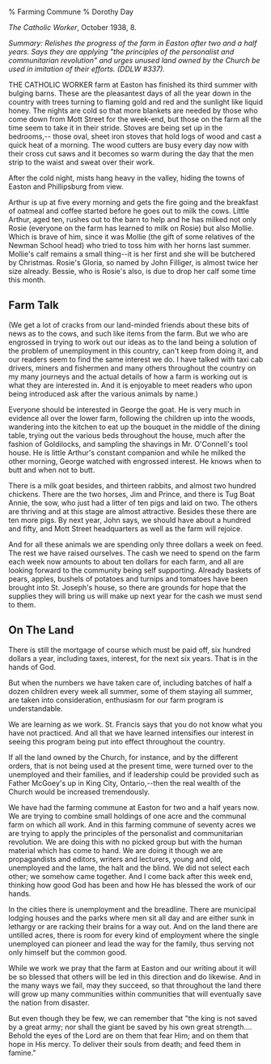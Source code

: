 % Farming Commune
% Dorothy Day

*The Catholic Worker*, October 1938, 8.

*Summary: Relishes the progress of the farm in Easton after two and a
half years. Says they are applying "the principles of the personalist
and communitarian revolution" and urges unused land owned by the Church
be used in imitation of their efforts. (DDLW \#337).*

THE CATHOLIC WORKER farm at Easton has finished its third summer with
bulging barns. These are the pleasantest days of all the year down in
the country with trees turning to flaming gold and red and the sunlight
like liquid honey. The nights are cold so that more blankets are needed
by those who come down from Mott Street for the week-end, but those on
the farm all the time seem to take it in their stride. Stoves are being
set up in the bedrooms,-- those oval, sheet iron stoves that hold logs
of wood and cast a quick heat of a morning. The wood cutters are busy
every day now with their cross cut saws and it becomes so warm during
the day that the men strip to the waist and sweat over their work.

After the cold night, mists hang heavy in the valley, hiding the towns
of Easton and Phillipsburg from view.

Arthur is up at five every morning and gets the fire going and the
breakfast of oatmeal and coffee started before he goes out to milk the
cows. Little Arthur, aged ten, rushes out to the barn to help and he has
milked not only Rosie (everyone on the farm has learned to milk on
Rosie) but also Mollie. Which is brave of him, since it was Mollie (the
gift of some relatives of the Newman School head) who tried to toss him
with her horns last summer. Mollie's calf remains a small thing--it is
her first and she will be butchered by Christmas. Rosie's Gloria, so
named by John Filliger, is almost twice her size already. Bessie, who is
Rosie's also, is due to drop her calf some time this month.

Farm Talk
---

(We get a lot of cracks from our land-minded friends about these bits of
news as to the cows, and such like items from the farm. But we who are
engrossed in trying to work out our ideas as to the land being a
solution of the problem of unemployment in this country, can't keep from
doing it, and our readers seem to find the same interest we do. I have
talked with taxi cab drivers, miners and fishermen and many others
throughout the country on my many journeys and the actual details of how
a farm is working out is what they are interested in. And it is
enjoyable to meet readers who upon being introduced ask after the
various animals by name.)

Everyone should be interested in George the goat. He is very much in
evidence all over the lower farm, following the children up into the
woods, wandering into the kitchen to eat up the bouquet in the middle of
the dining table, trying out the various beds throughout the house, much
after the fashion of Goldilocks, and sampling the shavings in Mr.
O'Connell's tool house. He is little Arthur's constant companion and
while he milked the other morning, George watched with engrossed
interest. He knows when to butt and when not to butt.

There is a milk goat besides, and thirteen rabbits, and almost two
hundred chickens. There are the two horses, Jim and Prince, and there is
Tug Boat Annie, the sow, who just had a litter of ten pigs and laid on
two. The others are thriving and at this stage are almost attractive.
Besides these there are ten more pigs. By next year, John says, we
should have about a hundred and fifty, and Mott Street headquarters as
well as the farm will rejoice.

And for all these animals we are spending only three dollars a week on
feed. The rest we have raised ourselves. The cash we need to spend on
the farm each week now amounts to about ten dollars for each farm, and
all are looking forward to the community being self supporting. Already
baskets of pears, apples, bushels of potatoes and turnips and tomatoes
have been brought into St. Joseph's house, so there are grounds for hope
that the supplies they will bring us will make up next year for the cash
we must send to them.

On The Land
---

There is still the mortgage of course which must be paid off, six
hundred dollars a year, including taxes, interest, for the next six
years. That is in the hands of God.

But when the numbers we have taken care of, including batches of half a
dozen children every week all summer, some of them staying all summer,
are taken into consideration, enthusiasm for our farm program is
understandable.

We are learning as we work. St. Francis says that you do not know what
you have not practiced. And all that we have learned intensifies our
interest in seeing this program being put into effect throughout the
country.

If all the land owned by the Church, for instance, and by the different
orders, that is not being used at the present time, were turned over to
the unemployed and their families, and if leadership could be provided
such as Father McGoey's up in King City, Ontario,--then the real wealth
of the Church would be increased tremendously.

We have had the farming commune at Easton for two and a half years now.
We are trying to combine small holdings of one acre and the communal
farm on which all work. And in this farming commune of seventy acres we
are trying to apply the principles of the personalist and communitarian
revolution. We are doing this with no picked group but with the human
material which has come to hand. We are doing it though we are
propagandists and editors, writers and lecturers, young and old,
unemployed and the lame, the halt and the blind. We did not select each
other; we somehow came together. And I come back after this week end,
thinking how good God has been and how He has blessed the work of our
hands.

In the cities there is unemployment and the breadline. There are
municipal lodging houses and the parks where men sit all day and are
either sunk in lethargy or are racking their brains for a way out. And
on the land there are untilled acres, there is room for every kind of
employment where the single unemployed can pioneer and lead the way for
the family, thus serving not only himself but the common good.

While we work we pray that the farm at Easton and our writing about it
will be so blessed that others will be led in this direction and do
likewise. And in the many ways we fail, may they succeed, so that
throughout the land there will grow up many communities within
communities that will eventually save the nation from disaster.

But even though they be few, we can remember that "the king is not saved
by a great army; nor shall the giant be saved by his own great
strength.... Behold the eyes of the Lord are on them that fear Him; and
on them that hope in His mercy. To deliver their souls from death; and
feed them in famine."
